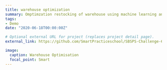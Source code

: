 ```yaml
---
title: warehouse optimization
summary: Omptimzation restocking of warehouse using machine learning and monitoring state using IoT
tags:
- Demo
date: "2020-06-18T00:00:00Z"

# Optional external URL for project (replaces project detail page).
external_link: https://github.com/SmartPracticeschool/SBSPS-Challenge-633-Warehouse-optimisation

image:
  caption: Warehouse Optimisation
  focal_point: Smart
---
```


